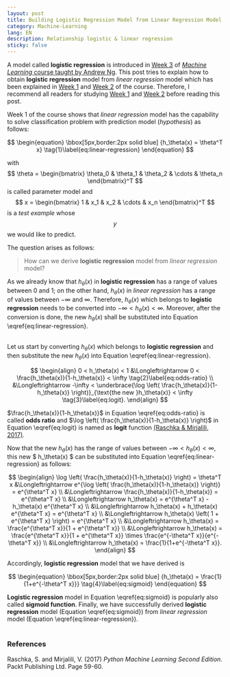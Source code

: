 ```yaml
---
layout: post
title: Building Logistic Regression Model from Linear Regression Model
category: Machine-Learning
lang: EN
description: Relationship logistic & linear regression
sticky: false
---
```


A model called **logistic regression** is introduced in [Week 3](https://www.coursera.org/learn/machine-learning/home/week/3) of [_Machine Learning_ course taught by Andrew Ng](https://www.coursera.org/learn/machine-learning/home/welcome). This post tries to explain how to obtain **logistic regression** model from _linear regression_ model which has been explained in [Week 1](https://www.coursera.org/learn/machine-learning/home/week/1) and [Week 2](https://www.coursera.org/learn/machine-learning/home/week/2) of the course. Therefore, I recommend all readers for studying [Week 1](https://www.coursera.org/learn/machine-learning/home/week/1) and [Week 2](https://www.coursera.org/learn/machine-learning/home/week/2) before reading this post.

Week 1 of the course shows that _linear regression_ model has the capability to solve classification problem with prediction model (_hypothesis_) as follows:   

$$ \begin{equation} \bbox[5px,border:2px solid blue] {h_\theta(x) = \theta^T x} \tag{1}\label{eq:linear-regression} \end{equation} $$

with $$ \theta = \begin{bmatrix} \theta_0 & \theta_1 & \theta_2 & \cdots & \theta_n \end{bmatrix}^T $$ is called parameter model and $$ x = \begin{bmatrix} 1 & x_1 & x_2 & \cdots & x_n \end{bmatrix}^T $$ is a _test example_ whose $$y$$ we would like to predict.    

The question arises as follows:

>How can we derive **logistic regression** model from _linear regression_ model?     

As we already know that $h_\theta(x)$ in **logistic regression** has a range of values between $0$ and $1$; on the other hand, $h_\theta(x)$ in _linear regression_ has a range of values between $-\infty$ and $\infty$. Therefore, $h_\theta(x)$ which belongs to **logistic regression** needs to be converted into $-\infty < h_\theta(x) < \infty$. Moreover, after the conversion is done, the new $h_\theta(x)$ shall be substituted into Equation \eqref{eq:linear-regression}.  
<br/>

Let us start by converting $h_\theta(x)$ which belongs to **logistic regression** and then substitute the new $h_\theta(x)$ into Equation \eqref{eq:linear-regression}.    

$$ \begin{align}  0 < h_\theta(x) < 1 &\Longleftrightarrow  0 < \frac{h_\theta(x)}{1-h_\theta(x)} <  \infty \tag{2}\label{eq:odds-ratio} \\ 
	                    &\Longleftrightarrow  -\infty < \underbrace{\log \left( \frac{h_\theta(x)}{1-h_\theta(x)} \right)}_{\text{the new }h_\theta(x)} < \infty \tag{3}\label{eq:logit}.  \end{align} $$

$\frac{h_\theta(x)}{1-h_\theta(x)}$ in Equation \eqref{eq:odds-ratio} is called **odds ratio** and $\log \left( \frac{h_\theta(x)}{1-h_\theta(x)} \right)$ in Equation \eqref{eq:logit} is named as **logit** function [(Raschka & Mirjalili, 2017)](https://www.packtpub.com/big-data-and-business-intelligence/python-machine-learning-second-edition).    

Now that the new $h_\theta(x)$ has the range of values between $-\infty < h_\theta(x) < \infty$, this new $ h_\theta(x) $ can be substituted into Equation \eqref{eq:linear-regression} as follows:

$$ \begin{align} \log \left( \frac{h_\theta(x)}{1-h_\theta(x)} \right) = \theta^T x &\Longleftrightarrow e^{\log \left( \frac{h_\theta(x)}{1-h_\theta(x)} \right)} = e^{\theta^T x}   \\
	     &\Longleftrightarrow  \frac{h_\theta(x)}{1-h_\theta(x)} = e^{\theta^T x} \\
	     &\Longleftrightarrow  h_\theta(x) = e^{\theta^T x} - h_\theta(x) e^{\theta^T x}  \\
	     &\Longleftrightarrow  h_\theta(x) + h_\theta(x) e^{\theta^T x} = e^{\theta^T x}   \\ 
	     &\Longleftrightarrow  h_\theta(x) \left( 1 + e^{\theta^T x} \right) = e^{\theta^T x} \\
	     &\Longleftrightarrow  h_\theta(x) = \frac{e^{\theta^T x}}{1 + e^{\theta^T x}}  \\
	     &\Longleftrightarrow  h_\theta(x) = \frac{e^{\theta^T x}}{1 + e^{\theta^T x}}  \times \frac{e^{-\theta^T x}}{e^{-\theta^T x}} \\
	     &\Longleftrightarrow h_\theta(x) = \frac{1}{1+e^{-\theta^T x}}.
	\end{align} $$

Accordingly, **logistic regression** model that we have derived is

$$ \begin{equation} \bbox[5px,border:2px solid blue] {h_\theta(x) = \frac{1}{1+e^{-\theta^T x}}} \tag{4}\label{eq:sigmoid} \end{equation} $$

**Logistic regression** model in Equation \eqref{eq:sigmoid} is popularly also called **sigmoid function**. Finally, we have successfully derived **logistic regression** model (Equation \eqref{eq:sigmoid}) from _linear regression_ model (Equation \eqref{eq:linear-regression}).     
<br/>
### References
Raschka, S. and Mirjalili, V. (2017) _Python Machine Learning Second Edition_. Packt Publishing Ltd. Page 59-60.
